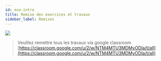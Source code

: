 ```yaml
---
id: exo-intro
title: Remise des exercices et travaux
sidebar_label: Remises
---
```


![](/cours_web_2e/img/exo-intro.jpg)

> Veuillez remettre tous les travaux via google classroom
> [https://classroom.google.com/u/2/w/NTM4MTU3MDMyODla/t/all](https://classroom.google.com/u/2/w/NTM4MTU3MDMyODla/t/all)
